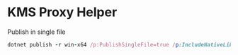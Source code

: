 # KMS Proxy Helper



Publish in single file
```ruby
dotnet publish -r win-x64 /p:PublishSingleFile=true /p:IncludeNativeLibariesForSelfExtract=true --output "c:SingleFileDeploy"
```
